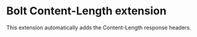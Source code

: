 # Bolt Content-Length extension

This extension automatically adds the Content-Length response headers.
